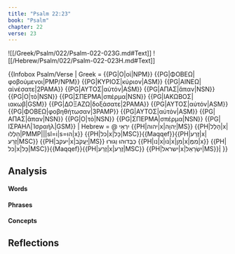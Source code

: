 ```yaml
---
title: "Psalm 22:23"
book: "Psalm"
chapter: 22
verse: 23
---
```

![[/Greek/Psalm/022/Psalm-022-023G.md#Text]]
![[/Hebrew/Psalm/022/Psalm-022-023H.md#Text]]

{{Infobox Psalm/Verse |
Greek = {{PG|Ο|οἱ|NPM}} {{PG|ΦΟΒΕΩ|φοβούμενοι|PMP/NPM}} {{PG|ΚΥΡΙΟΣ|κύριον|ASM}} {{PG|ΑΙΝΕΩ|αἰνέσατε|2PAMA}} {{PG|ΑΥΤΟΣ|αὐτόν|ASM}} {{PG|ΑΠΑΣ|ἅπαν|NSN}} {{PG|Ο|τὸ|NSN}} {{PG|ΣΠΕΡΜΑ|σπέρμα|NSN}} {{PG|ΙΑΚΩΒΟΣ|ιακωβ|GSM}} {{PG|ΔΟΞΑΖΩ|δοξάσατε|2PAMA}} {{PG|ΑΥΤΟΣ|αὐτόν|ASM}} {{PG|ΦΟΒΕΩ|φοβηθήτωσαν|3PAMP}} {{PG|ΑΥΤΟΣ|αὐτὸν|ASM}} {{PG|ΑΠΑΣ|ἅπαν|NSN}} {{PG|Ο|τὸ|NSN}} {{PG|ΣΠΕΡΜΑ|σπέρμα|NSN}} {{PG|ΙΣΡΑΗΛ|Ἰσραήλ|GSM}} |
Hebrew = @
יִרְאֵי
{{PH|יהוה|x|יְהוָה|MS}} {{PH|הָלַל|x|הַלְלוּ|PMMP|||sl=וֹ|s=הוּ|x}} {{PH|כל|x|כָּל|MSC}}{{Maqqef}}{{PH|זֶרַע|x|זֶרַע|MSC}} {{PH|יעקב|x|יַעֲקֹב|MS}}
כַּבְּדוּהוּ
וְגוּרוּ
{{PH|נו|x|נּוּ|x|מִן|x|מִמֶּ|x}} {{PH|כל|x|כָּל|MSC}}{{Maqqef}}{{PH|זֶרַע|x|זֶרַע|MSC}} {{PH|ישראל|x|יִשְׂרָאֵל|MS}}׃|
}}

## Analysis

#### Words

#### Phrases

#### Concepts

## Reflections
